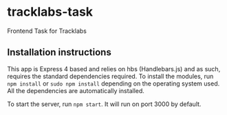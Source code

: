 # tracklabs-task
Frontend Task for Tracklabs

## Installation instructions
This app is Express 4 based and relies on hbs (Handlebars.js) and as such, requires the standard dependencies required. To install the modules, run `npm install` or `sudo npm install` depending on the operating system used. All the dependencies are automatically installed.

To start the server, run `npm start`. It will run on port 3000 by default.